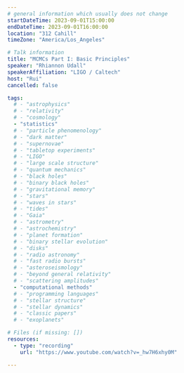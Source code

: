 ```yaml
---
# general information which usually does not change
startDateTime: 2023-09-01T15:00:00
endDateTime: 2023-09-01T16:00:00
location: "312 Cahill"
timeZone: "America/Los_Angeles"

# Talk information
title: "MCMCs Part I: Basic Principles"
speaker: "Rhiannon Udall"
speakerAffiliation: "LIGO / Caltech"
host: "Rui"
cancelled: false

tags:
  # - "astrophysics"
  # - "relativity"
  # - "cosmology"
  - "statistics"
  # - "particle phenomenology"
  # - "dark matter"
  # - "supernovae"
  # - "tabletop experiments"
  # - "LIGO"
  # - "large scale structure"
  # - "quantum mechanics"
  # - "black holes"
  # - "binary black holes"
  # - "gravitational memory"
  # - "stars"
  # - "waves in stars"
  # - "tides"
  # - "Gaia"
  # - "astrometry"
  # - "astrochemistry"
  # - "planet formation"
  # - "binary stellar evolution"
  # - "disks"
  # - "radio astronomy"
  # - "fast radio bursts"
  # - "asteroseismology"
  # - "beyond general relativity"
  # - "scattering amplitudes"
  - "computational methods"
  # - "programming languages"
  # - "stellar structure"
  # - "stellar dynamics"
  # - "classic papers"
  # - "exoplanets"

# Files (if missing: [])
resources:
  - type: "recording"
    url: "https://www.youtube.com/watch?v=_hw7H6xhy0M"

---
```



